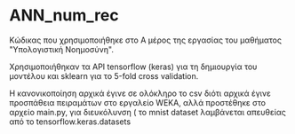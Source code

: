 # ANN_num_rec

Κώδικας που χρησιμοποιήθηκε στο Α μέρος της εργασίας του μαθήματος "Υπολογιστική Νοημοσύνη".  
  
Χρησιμοποιήθηκαν τα API tensorflow (keras) για τη δημιουργία του μοντέλου και sklearn για το 5-fold cross validation.  
  
Η κανονικοποίηση αρχικά έγινε σε ολόκληρο το csv διότι αρχικά έγινε προσπάθεια πειραμάτων στο εργαλείο WEKA, αλλά προστέθηκε στο αρχείο main.py, για διευκόλυνση ( το mnist dataset λαμβάνεται απευθείας από το tensorflow.keras.datasets
